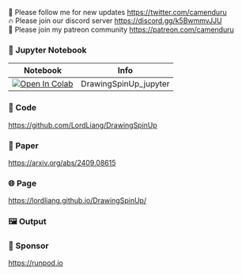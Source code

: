 🐣 Please follow me for new updates https://twitter.com/camenduru <br />
🔥 Please join our discord server https://discord.gg/k5BwmmvJJU <br />
🥳 Please join my patreon community https://patreon.com/camenduru <br />

### 🍊 Jupyter Notebook

| Notebook | Info
| --- | --- |
[![Open In Colab](https://colab.research.google.com/assets/colab-badge.svg)](https://colab.research.google.com/github/camenduru/DrawingSpinUp-jupyter/blob/main/DrawingSpinUp_jupyter.ipynb) | DrawingSpinUp_jupyter

### 🧬 Code
https://github.com/LordLiang/DrawingSpinUp

### 📄 Paper
https://arxiv.org/abs/2409.08615

### 🌐 Page
https://lordliang.github.io/DrawingSpinUp/

### 🖼 Output

### 🏢 Sponsor
https://runpod.io
